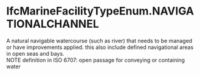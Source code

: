 IfcMarineFacilityTypeEnum.NAVIGATIONALCHANNEL
=============================================
A natural navigable watercourse (such as river) that needs to be managed or
have improvements applied. this also include defined navigational areas in
open seas and bays.  
NOTE definition in ISO 6707: open passage for conveying or containing water


